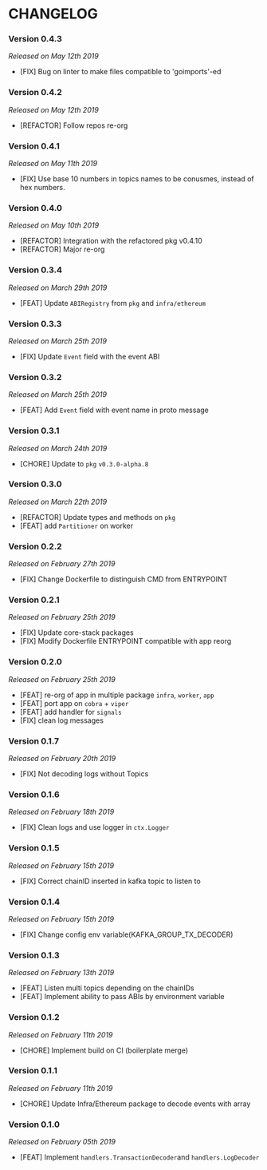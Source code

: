 # CHANGELOG

### Version 0.4.3

*Released on May 12th 2019*

- [FIX] Bug on linter to make files compatible to 'goimports'-ed

### Version 0.4.2

*Released on May 12th 2019*

- [REFACTOR] Follow repos re-org

### Version 0.4.1

*Released on May 11th 2019*

- [FIX] Use base 10 numbers in topics names to be conusmes, instead of hex numbers.

### Version 0.4.0

*Released on May 10th 2019*

- [REFACTOR] Integration with the refactored pkg v0.4.10
- [REFACTOR] Major re-org

### Version 0.3.4

*Released on March 29th 2019*

- [FEAT] Update ```ABIRegistry``` from ```pkg``` and ```infra/ethereum``` 

### Version 0.3.3

*Released on March 25th 2019*

- [FIX] Update ```Event``` field with the event ABI

### Version 0.3.2

*Released on March 25th 2019*

- [FEAT] Add ```Event``` field with event name in proto message

### Version 0.3.1

*Released on March 24th 2019*

- [CHORE] Update to `pkg` `v0.3.0-alpha.8`
  
### Version 0.3.0

*Released on March 22th 2019*

- [REFACTOR] Update types and methods on `pkg`
- [FEAT] add `Partitioner` on worker

### Version 0.2.2

*Released on February 27th 2019*

- [FIX] Change Dockerfile to distinguish CMD from ENTRYPOINT

### Version 0.2.1

*Released on February 25th 2019*

- [FIX] Update core-stack packages
- [FIX] Modify Dockerfile ENTRYPOINT compatible with app reorg


### Version 0.2.0

*Released on February 25th 2019*

- [FEAT] re-org of app in multiple package `infra`, `worker`, `app`
- [FEAT] port app on `cobra` + `viper`
- [FEAT] add handler for `signals`
- [FIX] clean log messages


### Version 0.1.7

*Released on February 20th 2019*

- [FIX] Not decoding logs without Topics


### Version 0.1.6

*Released on February 18th 2019*

- [FIX] Clean logs and use logger in `ctx.Logger`


### Version 0.1.5

*Released on February 15th 2019*

- [FIX] Correct chainID inserted in kafka topic to listen to


### Version 0.1.4

*Released on February 15th 2019*

- [FIX] Change config env variable(KAFKA_GROUP_TX_DECODER)


### Version 0.1.3

*Released on February 13th 2019*

- [FEAT] Listen multi topics depending on the chainIDs
- [FEAT] Implement ability to pass ABIs by environment variable


### Version 0.1.2

*Released on February 11th 2019*

- [CHORE] Implement build on CI (boilerplate merge)


### Version 0.1.1

*Released on February 11th 2019*

- [CHORE] Update Infra/Ethereum package to decode events with array

### Version 0.1.0

*Released on February 05th 2019*

- [FEAT] Implement `handlers.TransactionDecoder`and `handlers.LogDecoder`
